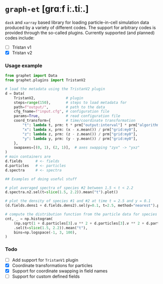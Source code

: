 # `graph-et` [grɑːf iː.tiː.]

`dask` and `xarray` based library for loading particle-in-cell simulation data produced by a variety of different codes. The support for arbitrary codes is provided through the so-called plugins. Currently supported (and planned) codes include:

- [ ] Tristan v1
- [x] Tristan v2

### Usage example

```python
from graphet import Data
from graphet.plugins import TristanV2

# load the metadata using the TristanV2 plugin
d = Data(
    TristanV2,              # plugin
    steps=range(150),       # steps to load metadata for
    path=f"output/",        # path to the data
    cfg_fname=f"input.cfg", # configuration file
    params=True,            # read configuration file
    coord_transform={       # time/coordinate transformation
        "t": lambda t, prm: t * prm["output:interval"] * prm["algorithm:c"] / prm["grid:my0"],
        "x": lambda x, prm: (x - x.mean()) / prm["grid:my0"],
        "z": lambda z, prm: (z - z.mean()) / prm["grid:my0"],
        "y": lambda y, prm: (y - y.mean()) / prm["grid:my0"],
    },
    swapaxes=[(0, 1), (2, 1)],  # axes swapping "zyx" -> "yxz"
)
# main containers are
d.fields      # <- fields
d.particles   # <- particles
d.spectra     # <- spectra

## Examples of doing useful stuff

# plot averaged spectra of species #2 between 1.5 < t < 2.2
d.spectra.n2.sel(t=slice(1.5, 2.2)).mean("t").plot()

# plot the density of species #1 and #2 at time t = 2.5 and y = 0.1
(d.fields.dens1 + d.fields.dens2).sel(y=0.1, t=2.5, method="nearest").plot(cmap="turbo")

# compute the distribution function from the particle data for species #3 at 1.5 < t < 2.2
cnt, _ = np.histogram(
    (np.sqrt(1 + d.particles[3].u ** 2 + d.particles[3].v ** 2 + d.particles[3].w ** 2) - 1)
    .sel(t=slice(1.5, 2.2)).mean("t"),
    bins=np.logspace(-1, 3, 100),
)
```

### Todo

- [ ] Add support for `TristanV1` plugin
- [x] Coordinate transformations for particles
- [x] Support for coordinate swapping in field names
- [ ] Support for custom defined fields
